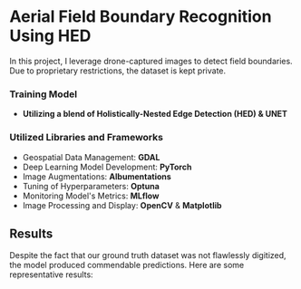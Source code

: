 # Aerial Field Boundary Recognition Using HED

In this project, I leverage drone-captured images to detect field boundaries. Due to proprietary restrictions, the dataset is kept private.

### Training Model

- **Utilizing a blend of Holistically-Nested Edge Detection (HED) & UNET**

### Utilized Libraries and Frameworks

- Geospatial Data Management: **GDAL**
- Deep Learning Model Development: **PyTorch**
- Image Augmentations: **Albumentations**
- Tuning of Hyperparameters: **Optuna**
- Monitoring Model's Metrics: **MLflow**
- Image Processing and Display: **OpenCV** & **Matplotlib**

## Results
Despite the fact that our ground truth dataset was not flawlessly digitized, the model produced commendable predictions. Here are some representative results:

